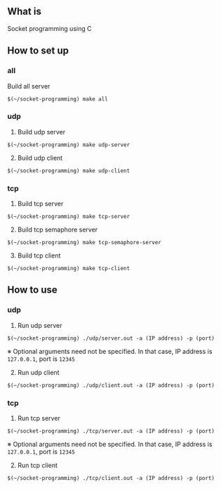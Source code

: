 ## What is
Socket programming using C

## How to set up
### all
Build all server

```
$(~/socket-programming) make all
```

### udp
1. Build udp server

```
$(~/socket-programming) make udp-server
```

2. Build udp client

```
$(~/socket-programming) make udp-client
```

### tcp
1. Build tcp server

```
$(~/socket-programming) make tcp-server
```

2. Build tcp semaphore server

```
$(~/socket-programming) make tcp-semaphore-server
```

3. Build tcp client

```
$(~/socket-programming) make tcp-client
```

## How to use
### udp
1. Run udp server

```
$(~/socket-programming) ./udp/server.out -a (IP address) -p (port)
```
※ Optional arguments need not be specified. In that case, IP address is `127.0.0.1`, port is `12345`

2. Run udp client

```
$(~/socket-programming) ./udp/client.out -a (IP address) -p (port)
```

### tcp
1. Run tcp server

```
$(~/socket-programming) ./tcp/server.out -a (IP address) -p (port)
```
※ Optional arguments need not be specified. In that case, IP address is `127.0.0.1`, port is `12345`

2. Run tcp client

```
$(~/socket-programming) ./tcp/client.out -a (IP address) -p (port)
```
